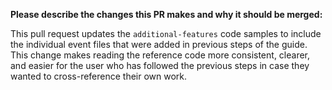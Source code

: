 **Please describe the changes this PR makes and why it should be merged:**

This pull request updates the `additional-features` code samples to include the individual event 
files that were added in previous steps of the guide. This change makes reading the reference code
more consistent, clearer, and easier for the user who has followed the previous steps in case they
wanted to cross-reference their own work.